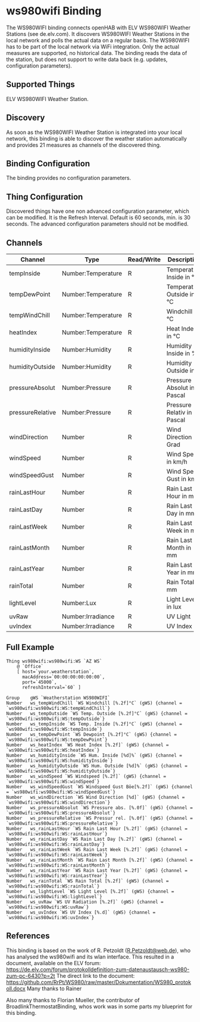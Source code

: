 # ws980wifi Binding

The WS980WIFI binding connects openHAB with ELV WS980WIFI Weather Stations (see de.elv.com).
It discovers WS980WIFI Weather Stations in the local network and polls the actual data on a regular basis.
The WS980WIFI has to be part of the local network via WiFi integration.
Only the actual measures are supported, no historical data.
The binding reads the data of the station, but does not support to write data back (e.g. updates, configuration parameters).

## Supported Things

ELV WS980WIFI Weather Station.

## Discovery

As soon as the WS980WIFI Weather Station is integrated into your local network, this binding is able to discover the weather station automatically and provides  21 measures as channels of the discovered thing. 

## Binding Configuration

The binding provides no configuration parameters.

## Thing Configuration

Discovered things have one non advanced configuration parameter, which can be modified. 
It is the Refresh Interval. Default is 60 seconds, min. is 30 seconds.
The advanced configuration parameters should not be modified.

## Channels

| Channel          | Type               | Read/Write | Description                 |
|------------------|--------------------|------------|-----------------------------|
| tempInside       | Number:Temperature | R          | Temperature Inside in °C    |
| tempDewPoint     | Number:Temperature | R          | Temperature Outside in °C   |
| tempWindChill    | Number:Temperature | R          | Windchill in °C             |
| heatIndex        | Number:Temperature | R          | Heat Index in °C            |
| humidityInside   | Number:Humidity    | R          | Humidity Inside in %        |
| humidityOutside  | Number:Humidity    | R          | Humidity Outside in %       |
| pressureAbsolut  | Number:Pressure    | R          | Pressure Absolut in Pascal  |
| pressureRelative | Number:Pressure    | R          | Pressure Relativ in Pascal  |
| windDirection    | Number             | R          | Wind Direction in Grad      |
| windSpeed        | Number             | R          | Wind Speed in km/h          |
| windSpeedGust    | Number             | R          | Wind Speed Gust in km/h     |
| rainLastHour     | Number             | R          | Rain Last Hour in mm        |
| rainLastDay      | Number             | R          | Rain Last Day in mm         |
| rainLastWeek     | Number             | R          | Rain Last Week in mm        |
| rainLastMonth    | Number             | R          | Rain Last Month in mm       |
| rainLastYear     | Number             | R          | Rain Last Year in mm        |
| rainTotal        | Number             | R          | Rain Total in mm            |
| lightLevel       | Number:Lux         | R          | Light Level in lux          |
| uvRaw            | Number:Irradiance  | R          | UV Light                    |
| uvIndex          | Number:Irradiance  | R          | UV Index                    |

## Full Example
```
Thing ws980wifi:ws980wifi:WS `AZ WS`
    @ `Office`
    [ host=`your.weatherstation`,
      macAddress=`00:00:00:00:00:00`,
      port=`45000`,
      refreshInterval=`60` ]

Group    gWS `Weatherstation WS980WIFI` 
Number   ws_tempWindChill `WS Windchill [%.2f]°C` (gWS) {channel = `ws980wifi:ws980wifi:WS:tempWindChill`}
Number   ws_tempOutside `WS Temp. Outside [%.2f]°C` (gWS) {channel = `ws980wifi:ws980wifi:WS:tempOutside`}
Number   ws_tempInside `WS Temp. Inside [%.2f]°C` (gWS) {channel = `ws980wifi:ws980wifi:WS:tempInside`}
Number   ws_tempDewPoint `WS Dewpoint [%.2f]°C` (gWS) {channel = `ws980wifi:ws980wifi:WS:tempDewPoint`}
Number   ws_heatIndex `WS Heat Index [%.2f]` (gWS) {channel = `ws980wifi:ws980wifi:WS:heatIndex`}
Number   ws_humidityInside `WS Hum. Inside [%d]%` (gWS) {channel = `ws980wifi:ws980wifi:WS:humidityInside`}
Number   ws_humidityOutside `WS Hum. Outside [%d]%` (gWS) {channel = `ws980wifi:ws980wifi:WS:humidityOutside`}
Number   ws_windSpeed `WS Windspeed [%.2f]` (gWS) {channel = `ws980wifi:ws980wifi:WS:windSpeed`}
Number   ws_windSpeedGust `WS Windspeed Gust Böe[%.2f]` (gWS) {channel = `ws980wifi:ws980wifi:WS:windSpeedGust`}
Number   ws_windDirection `WS Wind Direction [%d]` (gWS) {channel = `ws980wifi:ws980wifi:WS:windDirection`}
Number   ws_pressureAbsolut `WS Pressure abs. [%.0f]` (gWS) {channel = `ws980wifi:ws980wifi:WS:pressureAbsolut`}
Number   ws_pressureRelative `WS Pressur rel. [%.0f]` (gWS) {channel = `ws980wifi:ws980wifi:WS:pressureRelative`}
Number   ws_rainLastHour `WS Rain Last Hour [%.2f]` (gWS) {channel = `ws980wifi:ws980wifi:WS:rainLastHour`}
Number   ws_rainLastDay `WS Rain Last Day [%.2f]` (gWS) {channel = `ws980wifi:ws980wifi:WS:rainLastDay`}
Number   ws_rainLastWeek `WS Rain Last Week [%.2f]` (gWS) {channel = `ws980wifi:ws980wifi:WS:rainLastWeek`}
Number   ws_rainLastMonth `WS Rain Last Month [%.2f]` (gWS) {channel = `ws980wifi:ws980wifi:WS:rainLastMonth`}
Number   ws_rainLastYear `WS Rain Last Year [%.2f]` (gWS) {channel = `ws980wifi:ws980wifi:WS:rainLastYear`}
Number   ws_rainTotal `WS Rain Total [%.2f]` (gWS) {channel = `ws980wifi:ws980wifi:WS:rainTotal`}
Number   ws_lightLevel `WS Light Level [%.2f]` (gWS) {channel = `ws980wifi:ws980wifi:WS:lightLevel`}
Number   ws_uvRaw `WS UV Radiation [%.2f]` (gWS) {channel = `ws980wifi:ws980wifi:WS:uvRaw`}
Number   ws_uvIndex `WS UV Index [%.d]` (gWS) {channel = `ws980wifi:ws980wifi:WS:uvIndex`}
```
## References

This binding is based on the work of R. Petzoldt (R.Petzoldt@web.de), who has analysed the ws980wifi and its wlan interface.
This resulted in a document, available on the ELV forum: https://de.elv.com/forum/protokolldefinition-zum-datenaustausch-ws980-zum-pc-6430?p=2t
The direct link to the document: https://github.com/RrPt/WS980/raw/master/Dokumentation/WS980_protokoll.docx
Many thanks to Rainer

Also many thanks to Florian Mueller, the contributor of BroadlinkThermostatBinding, whos work was in some parts my blueprint for this binding.
